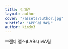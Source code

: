 ```yaml
---
title: 김대연
layout: author
cover: "/assets/author.jpg"
subtitle: "APPS실 MA팀"
author: kimdy3
---
```


브랜디 랩스(LABs) MA팀


